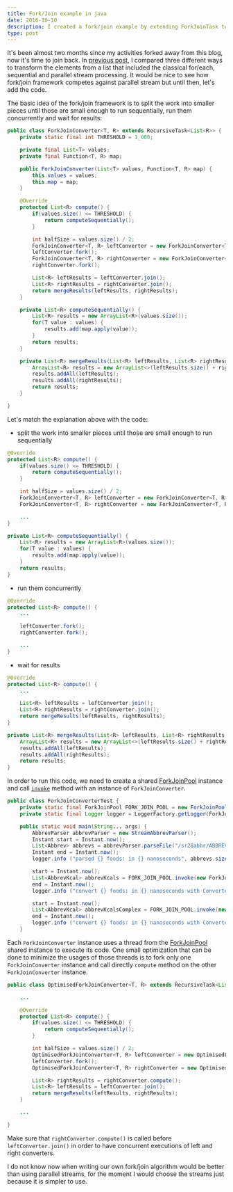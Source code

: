 ```yaml
---
title: Fork/Join example in java
date: 2016-10-10
description: I created a fork/join example by extending ForkJoinTask to transform the elements from a list.
type: post
---
```


It's been almost two months since my activities forked away from this blog, now it's time to join back. In [previous post][parallel-stream-vs-sequential-stream-vs-loop-processing-java-8], I compared three different ways to transform the elements from a list that included the classical for/each, sequential and parallel stream processing. It would be nice to see how fork/join framework competes against parallel stream but until then, let's add the code.

The basic idea of the fork/join framework is to split the work into smaller pieces until those are small enough to run sequentially, run them concurrently and wait for results:

```java
public class ForkJoinConverter<T, R> extends RecursiveTask<List<R>> {
    private static final int THRESHOLD = 1_000;

    private final List<T> values;
    private final Function<T, R> map;

    public ForkJoinConverter(List<T> values, Function<T, R> map) {
        this.values = values;
        this.map = map;
    }

    @Override
    protected List<R> compute() {
        if(values.size() <= THRESHOLD) {
            return computeSequentially();
        }

        int halfSize = values.size() / 2;
        ForkJoinConverter<T, R> leftConverter = new ForkJoinConverter<T, R>(values.subList(0, halfSize), map);
        leftConverter.fork();
        ForkJoinConverter<T, R> rightConverter = new ForkJoinConverter<T, R>(values.subList(halfSize, values.size()), map);
        rightConverter.fork();

        List<R> leftResults = leftConverter.join();
        List<R> rightResults = rightConverter.join();
        return mergeResults(leftResults, rightResults);
    }

    private List<R> computeSequentially() {
        List<R> results = new ArrayList<R>(values.size());
        for(T value : values) {
            results.add(map.apply(value));
        }
        return results;
    }

    private List<R> mergeResults(List<R> leftResults, List<R> rightResults) {
        ArrayList<R> results = new ArrayList<>(leftResults.size() + rightResults.size());
        results.addAll(leftResults);
        results.addAll(rightResults);
        return results;
    }

}
```

Let's match the explanation above with the code:

* split the work into smaller pieces until those are small enough to run sequentially
```java
@Override
protected List<R> compute() {
    if(values.size() <= THRESHOLD) {
        return computeSequentially();
    }

    int halfSize = values.size() / 2;
    ForkJoinConverter<T, R> leftConverter = new ForkJoinConverter<T, R>(values.subList(0, halfSize), map);
    ForkJoinConverter<T, R> rightConverter = new ForkJoinConverter<T, R>(values.subList(halfSize, values.size()), map);

    ...
}

private List<R> computeSequentially() {
    List<R> results = new ArrayList<R>(values.size());
    for(T value : values) {
        results.add(map.apply(value));
    }
    return results;
}

```

* run them concurrently
```java
@Override
protected List<R> compute() {
    ...

    leftConverter.fork();
    rightConverter.fork();

    ...
}
```

* wait for results
```java
@Override
protected List<R> compute() {
    ...

    List<R> leftResults = leftConverter.join();
    List<R> rightResults = rightConverter.join();
    return mergeResults(leftResults, rightResults);
}

private List<R> mergeResults(List<R> leftResults, List<R> rightResults) {
    ArrayList<R> results = new ArrayList<>(leftResults.size() + rightResults.size());
    results.addAll(leftResults);
    results.addAll(rightResults);
    return results;
}
```

In order to run this code, we need to create a shared [ForkJoinPool][fork-join-pool-javadoc] instance and call [`invoke`][fork-join-pool-invoke-javadoc] method with an instance of `ForkJoinConverter`.


```java
public class ForkJoinConverterTest {
    private static final ForkJoinPool FORK_JOIN_POOL = new ForkJoinPool();
    private static final Logger logger = LoggerFactory.getLogger(ForkJoinConverterTest.class);

    public static void main(String... args) {
        AbbrevParser abbrevParser = new StreamAbbrevParser();
        Instant start = Instant.now();
        List<Abbrev> abbrevs = abbrevParser.parseFile("/sr28abbr/ABBREV.txt");
        Instant end = Instant.now();
        logger.info ("parsed {} foods: in {} nanoseconds", abbrevs.size(), Duration.between(start, end).getNano());

        start = Instant.now();
        List<AbbrevKcal> abbrevKcals = FORK_JOIN_POOL.invoke(new ForkJoinConverter<>(abbrevs, ConverterKt::convert));
        end = Instant.now();
        logger.info ("convert {} foods: in {} nanoseconds with ConverterKt::convert", abbrevKcals.size(), Duration.between(start, end).getNano());

        start = Instant.now();
        List<AbbrevKcal> abbrevKcalsComplex = FORK_JOIN_POOL.invoke(new ForkJoinConverter<>(abbrevs, ConverterKt::complexConvert));
        end = Instant.now();
        logger.info ("convert {} foods: in {} nanoseconds with ConverterKt::complexConvert", abbrevKcalsComplex.size(), Duration.between(start, end).getNano());
    }
```

Each `ForkJoinConverter` instance uses a thread from the [ForkJoinPool][fork-join-pool-javadoc] shared instance to execute its code. One small optimization that can be done to minimize the usages of those threads is to fork only one `ForkJoinConverter` instance and call directly `compute` method on the other `ForkJoinConverter` instance.

```java
public class OptimisedForkJoinConverter<T, R> extends RecursiveTask<List<R>> {

    ...

    @Override
    protected List<R> compute() {
        if(values.size() <= THRESHOLD) {
            return computeSequentially();
        }

        int halfSize = values.size() / 2;
        OptimisedForkJoinConverter<T, R> leftConverter = new OptimisedForkJoinConverter<T, R>(values.subList(0, halfSize), map);
        leftConverter.fork();
        OptimisedForkJoinConverter<T, R> rightConverter = new OptimisedForkJoinConverter<T, R>(values.subList(halfSize, values.size()), map);

        List<R> rightResults = rightConverter.compute();
        List<R> leftResults = leftConverter.join();
        return mergeResults(leftResults, rightResults);
    }

    ...

}
```
Make sure that `rightConverter.compute()` is called before `leftConverter.join()` in order to have concurrent executions of left and right converters.

I do not know now when writing our own fork/join algorithm would be better than using parallel streams, for the moment I would choose the streams just because it is simpler to use.

[parallel-stream-vs-sequential-stream-vs-loop-processing-java-8]: /parallel-stream-vs-sequential-stream-vs-loop-processing-java-8
[fork-join-pool-javadoc]: https://docs.oracle.com/javase/8/docs/api/java/util/concurrent/ForkJoinPool.html
[fork-join-pool-invoke-javadoc]: https://docs.oracle.com/javase/8/docs/api/java/util/concurrent/ForkJoinPool.html#invoke-java.util.concurrent.ForkJoinTask-